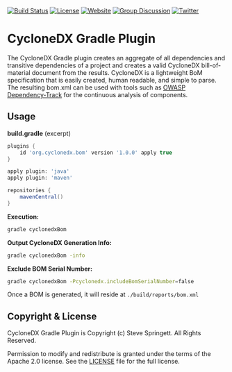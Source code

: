[![Build Status](https://travis-ci.org/CycloneDX/cyclonedx-gradle-plugin.svg?branch=master)](https://travis-ci.org/CycloneDX/cyclonedx-gradle-plugin)
[![License](https://img.shields.io/badge/license-Apache%202.0-brightgreen.svg)][License]
[![Website](https://img.shields.io/badge/https://-cyclonedx.org-blue.svg)](https://cyclonedx.org/)
[![Group Discussion](https://img.shields.io/badge/discussion-groups.io-blue.svg)](https://groups.io/g/CycloneDX)
[![Twitter](https://img.shields.io/twitter/url/http/shields.io.svg?style=social&label=Follow)](https://twitter.com/CycloneDX_Spec)

# CycloneDX Gradle Plugin
The CycloneDX Gradle plugin creates an aggregate of all dependencies and transitive dependencies of a project 
and creates a valid CycloneDX bill-of-material document from the results. CycloneDX is a lightweight BoM 
specification that is easily created, human readable, and simple to parse. The resulting bom.xml can be used
with tools such as [OWASP Dependency-Track](https://dependencytrack.org/) for the continuous analysis of components.

## Usage
__build.gradle__ (excerpt)
```groovy
plugins {
    id 'org.cyclonedx.bom' version '1.0.0' apply true
}

apply plugin: 'java'
apply plugin: 'maven'

repositories {
    mavenCentral()
}
```

__Execution:__
```bash
gradle cyclonedxBom
```

__Output CycloneDX Generation Info:__
```bash
gradle cyclonedxBom -info
```

__Exclude BOM Serial Number:__
```bash
gradle cyclonedxBom -Pcyclonedx.includeBomSerialNumber=false
```

Once a BOM is generated, it will reside at `./build/reports/bom.xml`

## Copyright & License
CycloneDX Gradle Plugin is Copyright (c) Steve Springett. All Rights Reserved.

Permission to modify and redistribute is granted under the terms of the Apache 2.0 license. See the [LICENSE] file for the full license.

[License]: https://github.com/CycloneDX/cyclonedx-gradle-plugin/blob/master/LICENSE
